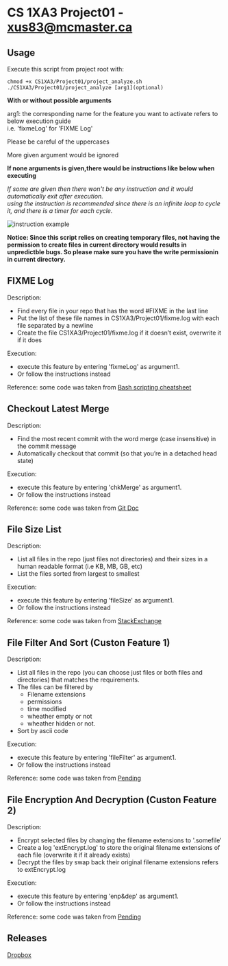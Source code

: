 # CS 1XA3 Project01 - <xus83@mcmaster.ca>
## Usage
Execute this script from project root with:
```
chmod +x CS1XA3/Project01/project_analyze.sh
./CS1XA3/Project01/project_analyze [arg1](optional)
```
**With or without possible arguments**

arg1: the corresponding name for the feature you want to activate refers to below execution guide\
i.e. 'fixmeLog' for 'FIXME Log'

Please be careful of the uppercases

More given argument would be ignored

**If none arguments is given,there would be instructions like below when executing**

*If some are given then there won't be any instruction and it would automatically exit after execution.*\
*using the instruction is recommended since there is an infinite loop to cycle it, and there is a timer for each cycle.*

![instruction example](https://i.loli.net/2020/02/14/4TD6rVJeyWcO7fZ.png)

**Notice: Since this script relies on creating temporary files, not having the permission to create files in current directory would results in unpredictble bugs. So please make sure you have the write permissionin in current directory.** 
##  FIXME Log
Description: 
* Find every file in your repo that has the word #FIXME in the last line
* Put the list of these file names in CS1XA3/Project01/fixme.log with each file separated by a
newline
* Create the file CS1XA3/Project01/fixme.log if it doesn’t exist, overwrite it if it does

Execution:
* execute this feature by entering 'fixmeLog' as argument1.
* Or follow the instructions instead

Reference: some code was taken from [Bash scripting cheatsheet](https://devhints.io/bash)
## Checkout Latest Merge
Description: 
* Find the most recent commit with the word merge (case insensitive) in the commit message
* Automatically checkout that commit (so that you’re in a detached head state)

Execution: 
* execute this feature by entering 'chkMerge' as argument1. 
* Or follow the instructions instead

Reference: some code was taken from [Git Doc](https://git-scm.com/docs)
##  File Size List
Description: 
* List all files in the repo (just files not directories) and their sizes in a human readable format (i.e
KB, MB, GB, etc)
* List the files sorted from largest to smallest

Execution:
* execute this feature by entering 'fileSize' as argument1.
* Or follow the instructions instead

Reference: some code was taken from [StackExchange](https://unix.stackexchange.com/questions/405601/how-do-i-store-the-human-friendly-size-of-a-file-in-a-variable)
## File Filter And Sort (Custon Feature 1)
Description: 
* List all files in the repo (you can choose just files or both files and directories) that matches the requirements.
* The files can be filtered by 
    * Filename extensions
    * permissions
    * time modified
    * wheather empty or not
    * wheather hidden or not. 
* Sort by ascii code

Execution:
* execute this feature by entering 'fileFilter' as argument1.
* Or follow the instructions instead

Reference: some code was taken from [Pending](about:blank)
## File Encryption And Decryption (Custon Feature 2)
Description: 
* Encrypt selected files by changing the filename extensions to '.somefile'
* Create a log 'extEncrypt.log' to store the original filename extensions of each file (overwrite it if it already exists)
* Decrypt the files by swap back their original filename extensions refers to extEncrypt.log

Execution:
* execute this feature by entering 'enp&dep' as argument1.
* Or follow the instructions instead

Reference: some code was taken from [Pending](about:blank)
## Releases
[Dropbox](https://www.dropbox.com/s/558o9f009kcr6ly/project_analyze.sh?dl=0)